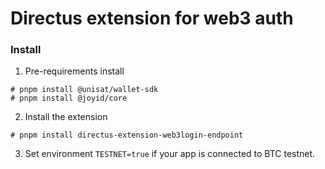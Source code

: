 # Directus extension for web3 auth

### Install

1. Pre-requirements install
```
# pnpm install @unisat/wallet-sdk
# pnpm install @joyid/core
```

2. Install the extension

```
# pnpm install directus-extension-web3login-endpoint
```

3. Set environment `TESTNET=true` if your app is connected to BTC testnet.